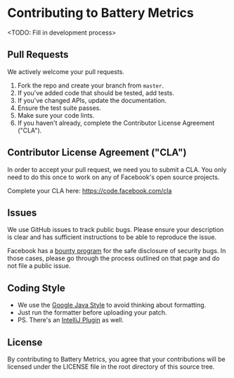 # Contributing to Battery Metrics

<TODO: Fill in development process>


## Pull Requests
We actively welcome your pull requests.

1. Fork the repo and create your branch from `master`.
2. If you've added code that should be tested, add tests.
3. If you've changed APIs, update the documentation.
4. Ensure the test suite passes.
5. Make sure your code lints.
6. If you haven't already, complete the Contributor License Agreement ("CLA").

## Contributor License Agreement ("CLA")
In order to accept your pull request, we need you to submit a CLA. You only need
to do this once to work on any of Facebook's open source projects.

Complete your CLA here: <https://code.facebook.com/cla>

## Issues
We use GitHub issues to track public bugs. Please ensure your description is
clear and has sufficient instructions to be able to reproduce the issue.

Facebook has a [bounty program](https://www.facebook.com/whitehat/) for the safe
disclosure of security bugs. In those cases, please go through the process
outlined on that page and do not file a public issue.

## Coding Style
* We use the [Google Java Style](https://github.com/google/google-java-format) to avoid thinking about formatting.
* Just run the formatter before uploading your patch.
* PS. There's an [IntelliJ Plugin](https://plugins.jetbrains.com/plugin/8527-google-java-format) as well.

## License
By contributing to Battery Metrics, you agree that your contributions will be licensed
under the LICENSE file in the root directory of this source tree.
